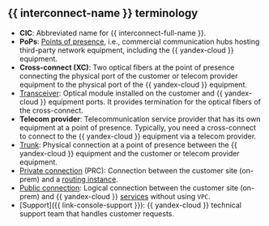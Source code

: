 ## {{ interconnect-name }} terminology

* **CIC**: Abbreviated name for {{ interconnect-full-name }}.
* **PoPs**: [Points of presence](../../interconnect/concepts/pops.md), i.e., commercial communication hubs hosting third-party network equipment, including the {{ yandex-cloud }} equipment.
* **Cross-connect (XC)**: Two optical fibers at the point of presence connecting the physical port of the customer or telecom provider equipment to the physical port of the {{ yandex-cloud }} equipment.
* [Transceiver](../../interconnect/concepts/transceivers.md): Optical module installed on the customer and {{ yandex-cloud }} equipment ports. It provides termination for the optical fibers of the cross-connect.
* **Telecom provider**: Telecommunication service provider that has its own equipment at a point of presence. Typically, you need a cross-connect to connect to the {{ yandex-cloud }} equipment via a telecom provider.
* [Trunk](../../interconnect/concepts/trunk.md): Physical connection at a point of presence between the {{ yandex-cloud }} equipment and the customer or telecom provider equipment.
* [Private connection](../../interconnect/concepts/priv-con.md) (PRC): Connection between the customer site (on-prem) and a [routing instance](../../cloud-router/concepts/routing-instance.md).
* [Public connection](../../interconnect/concepts/pub-con.md): Logical connection between the customer site (on-prem) and {{ yandex-cloud }} [services](../../interconnect/concepts/pub-con.md#svc-list) without using `VPC`.
* [Support]({{ link-console-support }}): {{ yandex-cloud }} technical support team that handles customer requests.
